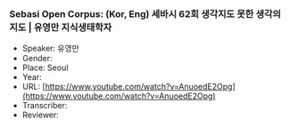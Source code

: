 ### Sebasi Open Corpus: (Kor, Eng) 세바시 62회 생각지도 못한 생각의 지도 | 유영만 지식생태학자

- Speaker: 유영만
- Gender: 
- Place: Seoul
- Year: 
- URL: [https://www.youtube.com/watch?v=AnuoedE2Opg](https://www.youtube.com/watch?v=AnuoedE2Opg)
- Transcriber: 
- Reviewer: 


